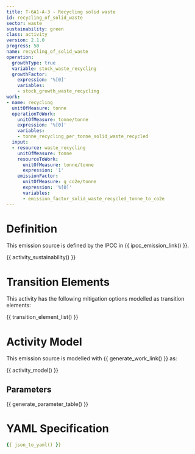 ```yaml
---
title: T-6A1-A-3 - Recycling solid waste
id: recycling_of_solid_waste
sector: waste
sustainability: green
class: activity
version: 2.1.0
progress: 50
name: recycling_of_solid_waste
operation:
  growthType: true
  variable: stock_waste_recycling
  growthFactor:
    expression: '%[0]'
    variables:
    - stock_growth_waste_recycling
work:
- name: recycling
  unitOfMeasure: tonne
  operationToWork:
    unitOfMeasure: tonne/tonne
    expression: '%[0]'
    variables:
    - tonne_recycling_per_tonne_solid_waste_recycled
  input:
  - resource: waste_recycling
    unitOfMeasure: tonne
    resourceToWork:
      unitOfMeasure: tonne/tonne
      expression: '1'
    emissionFactor:
      unitOfMeasure: g_co2e/tonne
      expression: '%[0]'
      variables:
      - emission_factor_solid_waste_recycled_tonne_to_co2e
---
```

# Definition
This emission source is defined by the IPCC in {{ ipcc_emission_link() }}.


{{ activity_sustainability() }}

# Transition Elements

This activity has the following mitigation options modelled as transition elements:

{{ transition_element_list() }}

# Activity Model
This emission source is modelled with {{ generate_work_link() }} as:

{{ activity_model() }}

## Parameters

{{ generate_parameter_table() }}

# YAML Specification

```yaml
{{ json_to_yaml() }}
```
